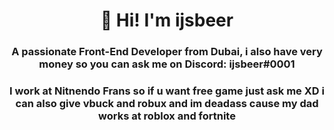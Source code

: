 <center>
<h1 align="center">👋 Hi! I'm ijsbeer</h1>
<h3 align="center">A passionate Front-End Developer from Dubai, i also have very money so you can ask me on Discord: ijsbeer#0001</h3>
  <h3 align="center">I work at Nitnendo Frans so if u want free game just ask me XD i can also give vbuck and robux and im deadass cause my dad works at roblox and fortnite</h3>
